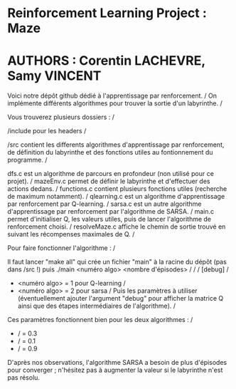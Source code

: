 # Reinforcement Learning Project : Maze 
# AUTHORS : Corentin LACHEVRE, Samy VINCENT

Voici notre dépôt github dédié à l'apprentissage par renforcement. /
On implémente différents algorithmes pour trouver la sortie d'un labyrinthe. /


Vous trouverez plusieurs dossiers : /

/include pour les headers /

/src contient les differents algorithmes d'apprentissage par renforcement, de définition du labyrinthe et des fonctions utiles au
fontionnement du programme. /

dfs.c est un algorithme de parcours en profondeur (non utilisé pour ce projet). /
mazeEnv.c permet de définir le labyrinthe et d'effectuer des actions dedans. /
functions.c contient plusieurs fonctions utiles (recherche de maximum notamment). /
qlearning.c est un algorithme d'apprentissage par renforcement par Q-learning. /
sarsa.c est un autre algorithme d'apprentissage par renforcement par l'algorithme de SARSA. /
main.c permet d'initialiser Q, les valeurs utiles, puis de lancer l'algorithme de renforcement choisi. /
resolveMaze.c affiche le chemin de sortie trouvé en suivant les récompenses maximales de Q. /

Pour faire fonctionner l'algorithme : /

Il faut lancer "make all" qui crée un fichier "main" à la racine du dépôt (pas dans /src !)
puis ./main <numéro algo> <nombre d'épisodes> /<epsilon/> /<alpha/> /<gamma/> [debug] /
* <numéro algo> = 1 pour Q-learning /
* <numéro algo> = 2 pour sarsa /
Puis les paramètres à utiliser (éventuellement ajouter l'argument "debug" pour afficher la matrice Q ainsi que des étapes intermédiaires de l'algorithme). /

Ces paramètres fonctionnent bien pour les deux algorithmes : /
* /<epsilon/> = 0.3
* /<alpha/> = 0.1
* /<gamma/> = 0.9

D'après nos observations, l'algorithme SARSA a besoin de plus d'épisodes pour converger ; n'hésitez pas à augmenter la valeur si le labyrinthe n'est pas résolu.
